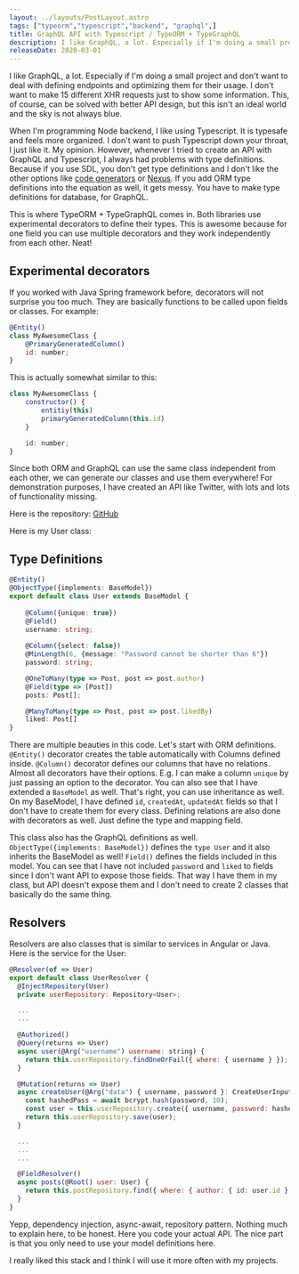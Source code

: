 ```yaml
---
layout: ../layouts/PostLayout.astro
tags: ["typeorm","typescript","backend", "graphql",]
title: GraphQL API with Typescript / TypeORM + TypeGraphQL
description: I like GraphQL, a lot. Especially if I'm doing a small project and don't want to deal with defining endpoints and optimizing them for their usage...
releaseDate: 2020-03-01
---
```

I like GraphQL, a lot. Especially if I'm doing a small project and don't want to deal with defining endpoints and optimizing them for their usage. I don't want to make 15 different XHR requests just to show some information. This, of course, can be solved with better API design, but this isn't an ideal world and the sky is not always blue. 

When I'm programming Node backend, I like using Typescript. It is typesafe and feels more organized. I don't want to push Typescript down your throat, I just like it. My opinion. However, whenever I tried to create an API with GraphQL and Typescript, I always had problems with type definitions. Because if you use SDL, you don't get type definitions and I don't like the other options like [code generators](https://graphql-code-generator.com/) or [Nexus](https://github.com/prisma-labs/nexus). If you add ORM type definitions into the equation as well, it gets messy. You have to make type definitions for database, for GraphQL.

This is where TypeORM + TypeGraphQL comes in. Both libraries use experimental decorators to define their types. This is awesome because for one field you can use multiple decorators and they work independently from each other. Neat!

## Experimental decorators

If you worked with Java Spring framework before, decorators will not surprise you too much. They are basically functions to be called upon fields or classes. For example:

```js
@Entity()
class MyAwesomeClass {
    @PrimaryGeneratedColumn()
    id: number;
}
```

This is actually somewhat similar to this:

```js
class MyAwesomeClass {
    constructor() {
        entitiy(this)
        primaryGeneratedColumn(this.id)
    }

    id: number;
}
```

Since both ORM and GraphQL can use the same class independent from each other, we can generate our classes and use them everywhere! For demonstration purposes, I have created an API like Twitter, with lots and lots of functionality missing.

Here is the repository: [GitHub](https://github.com/buncolak/typeorm-graphql-backend)

Here is my User class:

## Type Definitions

```ts
@Entity()
@ObjectType({implements: BaseModel})
export default class User extends BaseModel {
    
    @Column({unique: true})
    @Field()
    username: string;
    
    @Column({select: false})
    @MinLength(6, {message: "Password cannot be shorter than 6"})
    password: string;

    @OneToMany(type => Post, post => post.author)
    @Field(type => [Post])
    posts: Post[];

    @ManyToMany(type => Post, post => post.likedBy)
    liked: Post[]
}
```

There are multiple beauties in this code. Let's start with ORM definitions. `@Entity()` decorator creates the table automatically with Columns defined inside. `@Column()` decorator defines our columns that have no relations. Almost all decorators have their options. E.g. I can make a column `unique` by just passing an option to the decorator. You can also see that I have extended a `BaseModel` as well. That's right, you can use inheritance as well. On my BaseModel, I have defined `id`, `createdAt`, `updatedAt` fields so that I don't have to create them for every class. Defining relations are also done with decorators as well. Just define the type and mapping field.

This class also has the GraphQL definitions as well. `ObjectType({implements: BaseModel})` defines the `type User` and it also inherits the BaseModel as well! `Field()` defines the fields included in this model. You can see that I have not included `password` and `liked` to fields since I don't want API to expose those fields. That way I have them in my class, but API doesn't expose them and I don't need to create 2 classes that basically do the same thing.

## Resolvers

Resolvers are also classes that is similar to services in Angular or Java. Here is the service for the User:

```js
@Resolver(of => User)
export default class UserResolver {
  @InjectRepository(User)
  private userRepository: Repository<User>;

  ...
  ...

  @Authorized()
  @Query(returns => User)
  async user(@Arg("username") username: string) {
    return this.userRepository.findOneOrFail({ where: { username } });
  }

  @Mutation(returns => User)
  async createUser(@Arg("data") { username, password }: CreateUserInput) {
    const hashedPass = await bcrypt.hash(password, 10);
    const user = this.userRepository.create({ username, password: hashedPass });
    return this.userRepository.save(user);
  }

  ...
  ...
  ...

  @FieldResolver()
  async posts(@Root() user: User) {
    return this.postRepository.find({ where: { author: { id: user.id } } });
  }
}
```

Yepp, dependency injection, async-await, repository pattern. Nothing much to explain here, to be honest. Here you code your actual API. The nice part is that you only need to use your model definitions here. 

I really liked this stack and I think I will use it more often with my projects.
